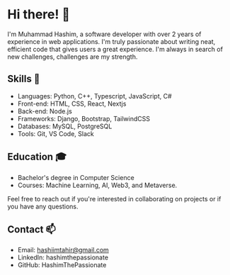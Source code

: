 # Hi there! 👋
I'm Muhammad Hashim, a software developer with over 2 years of experience in web applications. I'm truly passionate about writing neat, efficient code that gives users a great experience. I'm always in search of new challenges, challenges are my strength.
## Skills 🚀
* Languages: Python, C++, Typescript, JavaScript, C#
* Front-end: HTML, CSS, React, Nextjs
* Back-end: Node.js
* Frameworks: Django, Bootstrap, TailwindCSS
* Databases: MySQL, PostgreSQL
* Tools: Git, VS Code, Slack

## Education 🎓
* Bachelor's degree in Computer Science
* Courses: Machine Learning, AI, Web3, and Metaverse.

Feel free to reach out if you're interested in collaborating on projects or if you have any questions.

## Contact 📫
* Email: hashiimtahir@gmail.com
* LinkedIn: hashimthepassionate
* GitHub: HashimThePassionate
